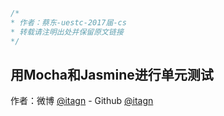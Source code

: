 ﻿```javascript
/*
* 作者：蔡东-uestc-2017届-cs
* 转载请注明出处并保留原文链接
*/
```
## 用Mocha和Jasmine进行单元测试
    
作者：微博 [@itagn][1] - Github [@itagn][2]

[1]: https://weibo.com/p/1005053782707172
[2]: https://github.com/itagn



